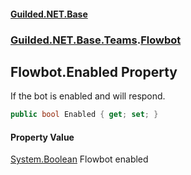 #### [Guilded.NET.Base](Guilded_NET_Base.md 'Guilded.NET.Base')
### [Guilded.NET.Base.Teams](Guilded_NET_Base.md#Guilded_NET_Base_Teams 'Guilded.NET.Base.Teams').[Flowbot](Flowbot.md 'Guilded.NET.Base.Teams.Flowbot')
## Flowbot.Enabled Property
If the bot is enabled and will respond.  
```csharp
public bool Enabled { get; set; }
```
#### Property Value
[System.Boolean](https://docs.microsoft.com/en-us/dotnet/api/System.Boolean 'System.Boolean')
Flowbot enabled
